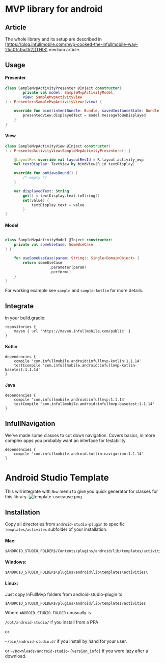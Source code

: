 MVP library for android
==================================

## Article
The whole library and its setup are described in [https://blog.infullmobile.com/mvp-cooked-the-infullmobile-way-25c01cf5cf52](THIS) medium article.

## Usage

#### Presenter
```kotlin
class SampleMvpActivityPresenter @Inject constructor(
        private val model: SampleMvpActivityModel,
        view: SampleMvpActivityView
) : Presenter<SampleMvpActivityView>(view) {

    override fun bind(intentBundle: Bundle, savedInstanceState: Bundle, intentData: Uri?) {
        presentedView.displayedText = model.messageToBeDisplayed
    }
}
```

#### View
```kotlin
class SampleMvpActivityView @Inject constructor(
) : PresentedActivityView<SampleMvpActivityPresenter>() {

    @LayoutRes override val layoutResId = R.layout.activity_mvp
    val textDisplay: TextView by bindView(R.id.textDisplay)

    override fun onViewsBound() {
        /* empty */
    }

    var displayedText: String
        get() = textDisplay.text.toString()
        set(value) {
            textDisplay.text = value
        }
}
```
#### Model
```kotlin

class SampleMvpActivityModel @Inject constructor(
    private val someUseCase: SomeUseCase
) {

    fun useSomeUseCase(param: String): Single<DomainObject> {
        return someUseCase
                    .parameter(param)
                    .perform()
    }
}
```

For working example see `sample` and `sample-kotlin` for more details.

## Integrate

in your build.gradle:

```
repositories {
    maven { url 'https://maven.infullmobile.com/public' }
}

````


#### Kotlin
```
dependencies {    
    compile 'com.infullmobile.android:infullmvp-kotlin:1.1.14'
    testCcompile 'com.infullmobile.android:infullmvp-kotlin-basetest:1.1.14'
}
```

#### Java
```
dependencies {    
    compile 'com.infullmobile.android:infullmvp:1.1.14'
    testCompile 'com.infullmobile.android:infullmvp-basetest:1.1.14'
}
```

## InfullNavigation

We've made some classes to cut down navigation. 
Covers basics, in more complex apps you probably want an interface for testability

```
dependencies {    
    compile 'com.infullmobile.android.kotlin:navigation:1.1.14'    
}
```

Android Studio Template
==================================

This will integrate with `New` menu to give you quick generator for classes for this library.
![template-usecause.png](android-studio-plugin/template_usecause.png?raw=true)

Installation
--------
Copy all directories from `android-studio-plugin` to specific `templates/activites` subfolder of your installation.

#### Mac:
 
````
$ANDROID_STUDIO_FOLDER$/Contents/plugins/android/lib/templates/activities/
````

#### Windows: 
````
$ANDROID_STUDIO_FOLDER$\plugins\android\lib\templates\activities\
````

#### Linux:
Just copy InFullMvp folders from android-studio-plugin to 
````
$ANDROID_STUDIO_FOLDER$/plugins/android/lib/templates/activities
````
Where `ANDROID_STUDIO_FOLDER` unusually is
 
`/opt/android-studio/` if you install from a PPA

or
 
`~/bin/android-studio.d/` if you install by hand for your user.

or `~/Downloads/android-studio-{version_info}` if you were lazy after a download.
